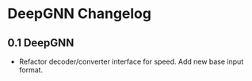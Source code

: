 # DeepGNN Changelog

## 0.1 DeepGNN

* Refactor decoder/converter interface for speed. Add new base input format.
